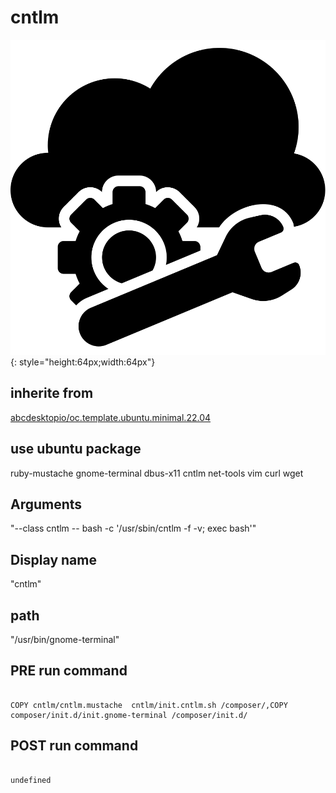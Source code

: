 # cntlm
![cntlm.svg](/applications/icons/cntlm.svg){: style="height:64px;width:64px"}
## inherite from
[abcdesktopio/oc.template.ubuntu.minimal.22.04](abcdesktopio/oc.template.ubuntu.minimal.22.04.md)
## use ubuntu package
ruby-mustache gnome-terminal dbus-x11 cntlm net-tools vim curl wget
## Arguments
"--class cntlm -- bash -c '/usr/sbin/cntlm -f -v; exec bash'"
## Display name
"cntlm"
## path
"/usr/bin/gnome-terminal"
## PRE run command

```

COPY cntlm/cntlm.mustache  cntlm/init.cntlm.sh /composer/,COPY composer/init.d/init.gnome-terminal /composer/init.d/
```
## POST run command

```

undefined
```
